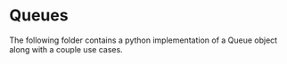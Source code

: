 # Queues
The following folder contains a python implementation of a Queue object along with a couple use cases.
